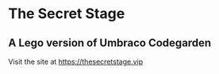 # The Secret Stage
## A Lego version of Umbraco Codegarden

Visit the site at https://thesecretstage.vip

